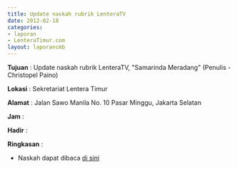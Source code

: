 ```yaml
---
title: Update naskah rubrik LenteraTV
date: 2012-02-18
categories:
- laporan
- LenteraTimur.com
layout: laporancmb
---
```



**Tujuan** : Update naskah rubrik LenteraTV, "Samarinda Meradang" (Penulis - Christopel Paino)

**Lokasi** : Sekretariat Lentera Timur 

**Alamat** : Jalan Sawo Manila No. 10 Pasar Minggu, Jakarta Selatan

**Jam** : 

**Hadir** :  


**Ringkasan** : 
* Naskah dapat dibaca [di sini](http://www.lenteratimur.com/2012/02/samarinda-meradang/)

